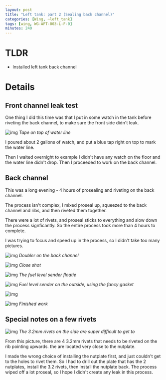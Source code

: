 ```yaml
---
layout: post
title: "Left tank: part 2 (Sealing back channel)"
categories: [Wing, ~left_tank]
tags: [wing, WG-AFT-003-L-F-0]
minutes: 240
---
```


# TLDR

- Installed left tank back channel

# Details

## Front channel leak test

One thing I did this time was that I put in some watch in the tank before riveting the back channel, to make sure the front side didn't leak.

![img](https://lh3.googleusercontent.com/pw/AP1GczNYe2SXd-H5vpWIO-bF4_XKpwvAWwdHEg9nRzclSkOlvwkj8jFFDVpqU1Y50R_6UQdrUFWgJ_ZbeZyGjzR5B2zrRqq418HYvZGxCl8v9Fd6cZGHzLNZI3X4DJMbPyxThmBOm0Ok7hKWiTxMLuZK5nQbgw=w3836-h2888-s-no-gm?authuser=3)
_Tape on top of water line_

I poured about 2 gallons of watch, and put a blue tap right on top to mark the water line.

Then I waited overnight to example I didn't have any watch on the floor and the water line didn't drop. Then I proceeded to work on the back channel.

## Back channel

This was a long evening - 4 hours of prosealing and riveting on the back channel.

The process isn't complex, I mixed proseal up, squeezed to the back channel and ribs, and then riveted them together.

There were a lot of rivets, and proseal sticks to everything and slow down the process signficantly. So the entire process took more than 4 hours to complete.

I was trying to focus and speed up in the process, so I didn't take too many pictures.

![img](https://lh3.googleusercontent.com/pw/AP1GczOjHiIVVbqHeeHupwFFkcJgPWkEW6H-0rXOeo22YPJMZJcQdm8CyyzgkwdwvufQt3oMGnX2nhFFcQwG0zEF8tMV0eVSnRS2IQsRRF7bHGe6h9xmH4dvBYYALYzcEtsLyMHbdpeE85yJArC6-d0WpGIXLg=w2174-h2888-s-no-gm?authuser=3)
_Doubler on the back channel_

![img](https://lh3.googleusercontent.com/pw/AP1GczMEbd9fu-L3vLpN5s_fw0yDHpdAiUGXV11c0d-G7FIz148XCN8AhrwE5oWfsMUwjI8ajeibOolB8y3HMDMFc339OEWslGz4dHsbGp6P7E03NELmu8t-kIFbiB7tA_g9BLZWc6i3zVBhwedwRmPRF1a6TQ=w2174-h2888-s-no-gm?authuser=3)
_Close shot_

![img](https://lh3.googleusercontent.com/pw/AP1GczMSxNfxzCDTNf1VLG7kSs0wJWxlffR2z02Mwe0945-_AG4k0SHEfKgqllVaisnqHBuzYoXMEb4XlsS4cknhatMqsg85sttFQq2B0QyfsW4Y0kba9NCDZ55S6FAFofii6YppQ-OEJ0CcXwgjq1ZhNe9h6A=w2174-h2888-s-no-gm?authuser=3)
_The fuel level sender floatie_

![img](https://lh3.googleusercontent.com/pw/AP1GczO6iwX4T2AaiIKcKG9NtECxLO9180aJHL-H77YvnRJ-0gwGS3DZTfG3jcqZL76ThsYIp53glmsaH5sSTj65p9RCTMOMf8eTOhQmlQq5FmO_9nFrFsabmiEk2kkRFXDu94b-VKW0tKGvdAA2CL7lo0U2rQ=w2174-h2888-s-no-gm?authuser=3)
_Fuel level sender on the outside, using the fancy gasket_

![img](https://lh3.googleusercontent.com/pw/AP1GczO2_QHEjIPJ9ovVWEie0q6G_OQAtqi39BNrhJLZww28bcIXURhtDGzUF8SuF1LhyTU5uexGTQNZUMX9wuT9rkZJ4A316jRTIYRLFORn41c_D2X8uQYsmSA-3BFTBtoRM4DMBZ6R1jxh5D9zkypQejFlyA=w2174-h2888-s-no-gm?authuser=3)

![img](https://lh3.googleusercontent.com/pw/AP1GczP7llxW5xhBxJnG04_N6Cvug5bCe74nCNAGwsHYvKa8ZSpegm94dMHigSqk7C6jiIcKFhoSHuz3un45gsJiSXnO_YuV9qG4bASKp9-CWLTB4bUW_hiOos8dBt4a7cqzQavwUWSxG62VICTT-E3sw50Oyg=w3836-h2888-s-no-gm?authuser=3)
_Finished work_

## Special notes on a few rivets

![img](https://lh3.googleusercontent.com/pw/AP1GczO2_QHEjIPJ9ovVWEie0q6G_OQAtqi39BNrhJLZww28bcIXURhtDGzUF8SuF1LhyTU5uexGTQNZUMX9wuT9rkZJ4A316jRTIYRLFORn41c_D2X8uQYsmSA-3BFTBtoRM4DMBZ6R1jxh5D9zkypQejFlyA=w2174-h2888-s-no-gm?authuser=3)
_The 3.2mm rivets on the side are super difficult to get to_

From this picture, there are 4 3.2mm rivets that needs to be riveted on the rib pointing upwards. the are located very close to the nutplate.

I made the wrong choice of installing the nutplate first, and just couldn't get to the holes to rivet them. So I had to drill out the plate that has the 2 nutplates, install the 3.2 rivets, then install the nutplate back. The process wiped off a lot proseal, so I hope I didn't create any leak in this process.
